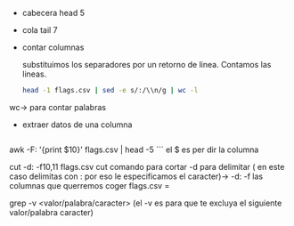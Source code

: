 + cabecera head 5 <file>
+ cola tail 7 <file>
+ contar columnas

    substituimos los separadores por un retorno de linea. Contamos las lineas.
    ```bash
    head -1 flags.csv | sed -e s/:/\\n/g | wc -l
    ```
wc-> para contar palabras

+ extraer datos de una columna


    ```bash
awk -F: '{print $10}' flags.csv | head -5
    ```
el $ es per dir la columna

 cut -d: -f10,11 flags.csv
 cut comando para cortar
 -d para delimitar ( en este caso delimitas con : por eso le especificamos el caracter)-> -d:
 -f las columnas que querremos coger
flags.csv = <nombre del archivo que queremos seleccionar>

grep -v <valor/palabra/caracter> (el -v es para que te excluya el siguiente valor/palabra caracter)
